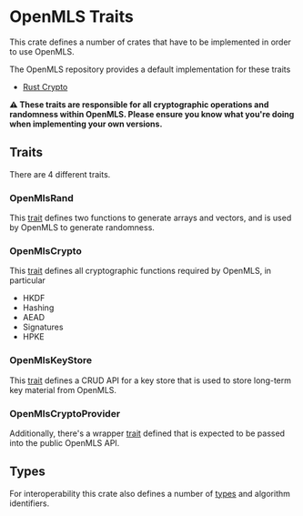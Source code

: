 # OpenMLS Traits

This crate defines a number of crates that have to be implemented in order to use OpenMLS.

The OpenMLS repository provides a default implementation for these traits

- [Rust Crypto](../openmls_rust_crypto/Readme.md)

**⚠️ These traits are responsible for all cryptographic operations and randomness within OpenMLS. Please ensure you know what you're doing when implementing your own versions.**

## Traits

There are 4 different traits.

### OpenMlsRand

This [trait](./src/random.rs) defines two functions to generate arrays and vectors, and is used by OpenMLS to generate randomness.

### OpenMlsCrypto

This [trait](./src/crypto.rs) defines all cryptographic functions required by OpenMLS, in particular

- HKDF
- Hashing
- AEAD
- Signatures
- HPKE

### OpenMlsKeyStore

This [trait](./src/key_store.rs) defines a CRUD API for a key store that is used to store long-term key material from OpenMLS.

### OpenMlsCryptoProvider
Additionally, there's a wrapper [trait](./src/traits.rs) defined that is expected to be passed into the public OpenMLS API.

## Types
For interoperability this crate also defines a number of [types](./src/types.rs) and algorithm identifiers.
